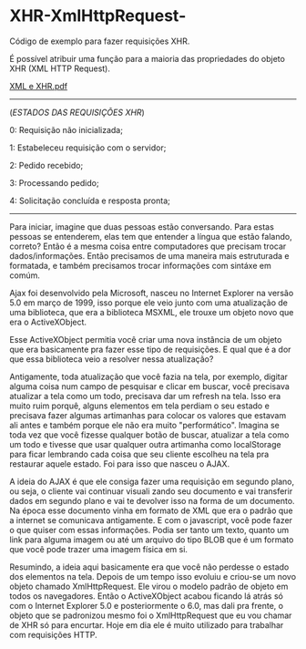 # XHR-XmlHttpRequest-
Código de exemplo para fazer requisições XHR.

É possível atribuir uma função para a maioria das propriedades do objeto XHR (XML HTTP Request).


[XML e XHR.pdf](https://github.com/Halryy/XHR-XmlHttpRequest-/files/13272173/XML.e.XHR.pdf)

---------------------------------------------------------------------------------------------------------------------

(*ESTADOS DAS REQUISIÇÕES XHR*)

0: Requisição não inicializada;

1: Estabeleceu requisição com o servidor;

2: Pedido recebido;

3: Processando pedido;

4: Solicitação concluída e resposta pronta;

----------------------------------------------------------------------------------------------------------------------
Para iniciar, imagine que duas pessoas estão conversando. Para estas pessoas se entenderem, elas tem que entender
a língua que estão falando, correto? Então é a mesma coisa entre computadores que precisam trocar dados/informações.
Então precisamos de uma maneira mais estruturada e formatada, e também precisamos trocar informações com sintáxe em
comúm.

Ajax foi desenvolvido pela Microsoft, nasceu no Internet Explorer na versão 5.0 em março de 1999, isso porque
ele veio junto com uma atualização de uma biblioteca, que era a biblioteca MSXML, ele trouxe um objeto novo que
era o ActiveXObject.

Esse ActiveXObject permitia você criar uma nova instância de um objeto que era basicamente pra fazer esse tipo de
requisições. E qual que é a dor que essa biblioteca veio a resolver nessa atualização? 

Antigamente, toda atualização que você fazia na tela, por exemplo, digitar alguma coisa num campo de pesquisar e
clicar em buscar, você precisava atualizar a tela como um todo, precisava dar um refresh na tela. Isso era muito
ruim porquê, alguns elementos em tela perdiam o seu estado e precisava fazer algumas artimanhas para colocar os
valores que estavam ali antes e também porque ele não era muito "performático". Imagina se toda vez que você
fizesse qualquer botão de buscar, atualizar a tela como um todo e tivesse que usar qualquer outra artimanha como
localStorage para ficar lembrando cada coisa que seu cliente escolheu na tela pra restaurar aquele estado. Foi 
para isso que nasceu o AJAX.

A ideia do AJAX é que ele consiga fazer uma requisição em segundo plano, ou seja, o cliente vai continuar visuali
zando seu documento e vai transferir dados em segundo plano e vai te devolver isso na forma de um documento. Na
época esse documento vinha em formato de XML que era o padrão que a internet se comunicava antigamente. E com o
javascript, você pode fazer o que quiser com essas informações. Podia ser tanto um texto, quanto um link para alguma
imagem ou até um arquivo do tipo BLOB que é um formato que você pode trazer uma imagem física em si.

Resumindo, a ideia aqui basicamente era que você não perdesse o estado dos elementos na tela. Depois de um tempo isso
evoluiu e criou-se um novo objeto chamado XmlHttpRequest. Ele virou o modelo padrão de objeto em todos os navegadores.
Então o ActiveXObject acabou ficando lá atrás só com o Internet Explorer 5.0 e posteriormente o 6.0, mas dali pra
frente, o objeto que se padronizou mesmo foi o XmlHttpRequest que eu vou chamar de XHR só para encurtar. Hoje em dia
ele é muito utilizado para trabalhar com requisições HTTP.
